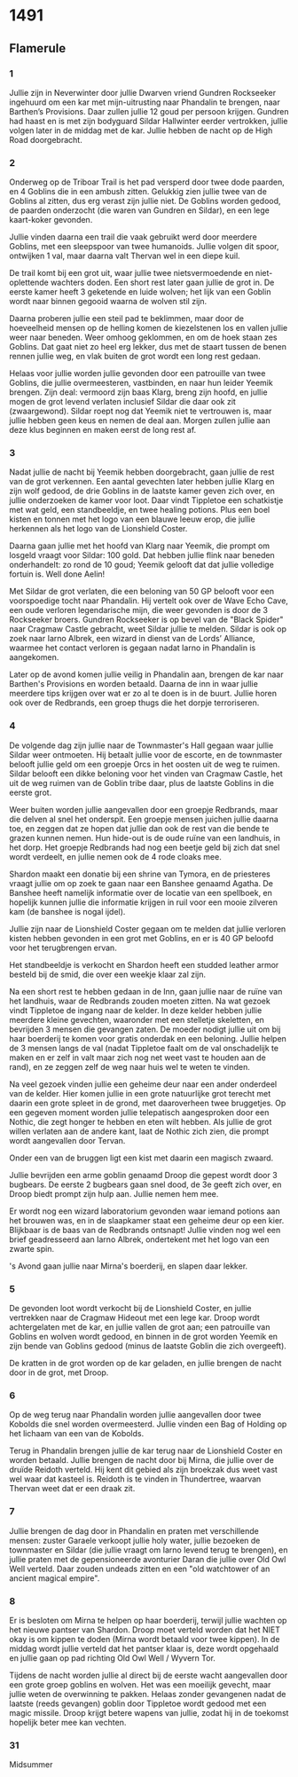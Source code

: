 # 1491

## Flamerule

### 1
Jullie zijn in Neverwinter door jullie Dwarven vriend Gundren Rockseeker ingehuurd om een kar met mijn-uitrusting naar Phandalin te brengen, naar Barthen’s Provisions. Daar zullen jullie 12 goud per persoon krijgen. Gundren had haast en is met zijn bodyguard Sildar Hallwinter eerder vertrokken, jullie volgen later in de middag met de kar. Jullie hebben de nacht op de High Road doorgebracht. 

### 2
Onderweg op de Triboar Trail is het pad versperd door twee dode paarden, en 4 Goblins die in een ambush zitten. Gelukkig zien jullie twee van de Goblins al zitten, dus erg verast zijn jullie niet. De Goblins worden gedood, de paarden onderzocht (die waren van Gundren en Sildar), en een lege kaart-koker gevonden.

Jullie vinden daarna een trail die vaak gebruikt werd door meerdere Goblins, met een sleepspoor van twee humanoids. Jullie volgen dit spoor, ontwijken 1 val, maar daarna valt Thervan wel in een diepe kuil.

De trail komt bij een grot uit, waar jullie twee nietsvermoedende en niet-oplettende wachters doden. Een short rest later gaan jullie de grot in. De eerste kamer heeft 3 geketende en luide wolven; het lijk van een Goblin wordt naar binnen gegooid waarna de wolven stil zijn.

Daarna proberen jullie een steil pad te beklimmen, maar door de hoeveelheid mensen op de helling komen de kiezelstenen los en vallen jullie weer naar beneden. Weer omhoog geklommen, en om de hoek staan zes Goblins. Dat gaat niet zo heel erg lekker, dus met de staart tussen de benen rennen jullie weg, en vlak buiten de grot wordt een long rest gedaan.

Helaas voor jullie worden jullie gevonden door een patrouille van twee Goblins, die jullie overmeesteren, vastbinden, en naar hun leider Yeemik brengen. Zijn deal: vermoord zijn baas Klarg, breng zijn hoofd, en jullie mogen de grot levend verlaten inclusief Sildar die daar ook zit (zwaargewond). Sildar roept nog dat Yeemik niet te vertrouwen is, maar jullie hebben geen keus en nemen de deal aan. Morgen zullen jullie aan deze klus beginnen en maken eerst de long rest af.

### 3
Nadat jullie de nacht bij Yeemik hebben doorgebracht, gaan jullie de rest van de grot verkennen. Een aantal gevechten later hebben jullie Klarg en zijn wolf gedood, de drie Goblins in de laatste kamer geven zich over, en jullie onderzoeken de kamer voor loot. Daar vindt Tippletoe een schatkistje met wat geld, een standbeeldje, en twee healing potions. Plus een boel kisten en tonnen met het logo van een blauwe leeuw erop, die jullie herkennen als het logo van de Lionshield Coster.

Daarna gaan jullie met het hoofd van Klarg naar Yeemik, die prompt om losgeld vraagt voor Sildar: 100 gold. Dat hebben jullie flink naar beneden onderhandelt: zo rond de 10 goud; Yeemik gelooft dat dat jullie volledige fortuin is. Well done Aelin!

Met Sildar de grot verlaten, die een beloning van 50 GP belooft voor een voorspoedige tocht naar Phandalin. Hij vertelt ook over de Wave Echo Cave, een oude verloren legendarische mijn, die weer gevonden is door de 3 Rockseeker broers. Gundren Rockseeker is op bevel van de "Black Spider" naar Cragmaw Castle gebracht, weet Sildar jullie te melden. Sildar is ook op zoek naar Iarno Albrek, een wizard in dienst van de Lords’ Alliance, waarmee het contact verloren is gegaan nadat Iarno in Phandalin is aangekomen.

Later op de avond komen jullie veilig in Phandalin aan, brengen de kar naar Barthen's Provisions en worden betaald. Daarna de inn in waar jullie meerdere tips krijgen over wat er zo al te doen is in de buurt. Jullie horen ook over de Redbrands, een groep thugs die het dorpje terroriseren.

### 4
De volgende dag zijn jullie naar de Townmaster's Hall gegaan waar jullie Sildar weer ontmoeten. Hij betaalt jullie voor de escorte, en de townmaster belooft jullie geld om een groepje Orcs in het oosten uit de weg te ruimen. Sildar belooft een dikke beloning voor het vinden van Cragmaw Castle, het uit de weg ruimen van de Goblin tribe daar, plus de laatste Goblins in die eerste grot.

Weer buiten worden jullie aangevallen door een groepje Redbrands, maar die delven al snel het onderspit. Een groepje mensen juichen jullie daarna toe, en zeggen dat ze hopen dat jullie dan ook de rest van die bende te grazen kunnen nemen. Hun hide-out is de oude ruïne van een landhuis, in het dorp. Het groepje Redbrands had nog een beetje geld bij zich dat snel wordt verdeelt, en jullie nemen ook de 4 rode cloaks mee. 

Shardon maakt een donatie bij een shrine van Tymora, en de priesteres vraagt jullie om op zoek te gaan naar een Banshee genaamd Agatha. De Banshee heeft namelijk informatie over de locatie van een spellboek, en hopelijk kunnen jullie die informatie krijgen in ruil voor een mooie zilveren kam (de banshee is nogal ijdel).

Jullie zijn naar de Lionshield Coster gegaan om te melden dat jullie verloren kisten hebben gevonden in een grot met Goblins, en er is 40 GP beloofd voor het terugbrengen ervan.

Het standbeeldje is verkocht en Shardon heeft een studded leather armor besteld bij de smid, die over een weekje klaar zal zijn.

Na een short rest te hebben gedaan in de Inn, gaan jullie naar de ruïne van het landhuis, waar de Redbrands zouden moeten zitten. Na wat gezoek vindt Tippletoe de ingang naar de kelder. In deze kelder hebben jullie meerdere kleine gevechten, waaronder met een stelletje skeletten, en bevrijden 3 mensen die gevangen zaten. De moeder nodigt jullie uit om bij haar boerderij te komen voor gratis onderdak en een beloning. Jullie helpen de 3 mensen langs de val (nadat Tippletoe faalt om de val onschadelijk te maken en er zelf in valt maar zich nog net weet vast te houden aan de rand), en ze zeggen zelf de weg naar huis wel te weten te vinden.

Na veel gezoek vinden jullie een geheime deur naar een ander onderdeel van de kelder. Hier komen jullie in een grote natuurlijke grot terecht met daarin een grote spleet in de grond, met daaroverheen twee bruggetjes. Op een gegeven moment worden jullie telepatisch aangesproken door een Nothic, die zegt honger te hebben en eten wilt hebben. Als jullie de grot willen verlaten aan de andere kant, laat de Nothic zich zien, die prompt wordt aangevallen door Tervan.

Onder een van de bruggen ligt een kist met daarin een magisch zwaard.

Jullie bevrijden een arme goblin genaamd Droop die gepest wordt door 3 bugbears. De eerste 2 bugbears gaan snel dood, de 3e geeft zich over, en Droop biedt prompt zijn hulp aan. Jullie nemen hem mee.

Er wordt nog een wizard laboratorium gevonden waar iemand potions aan het brouwen was, en in de slaapkamer staat een geheime deur op een kier. Blijkbaar is de baas van de Redbrands ontsnapt! Jullie vinden nog wel een brief geadresseerd aan Iarno Albrek, ondertekent met het logo van een zwarte spin.

's Avond gaan jullie naar Mirna's boerderij, en slapen daar lekker. 

### 5
De gevonden loot wordt verkocht bij de Lionshield Coster, en jullie vertrekken naar de Cragmaw Hideout met een lege kar. Droop wordt achtergelaten met de kar, en jullie vallen de grot aan; een patrouille van Goblins en wolven wordt gedood, en binnen in de grot worden Yeemik en zijn bende van Goblins gedood (minus de laatste Goblin die zich overgeeft).

De kratten in de grot worden op de kar geladen, en jullie brengen de nacht door in de grot, met Droop.

### 6
Op de weg terug naar Phandalin worden jullie aangevallen door twee Kobolds die snel worden overmeesterd. Jullie vinden een Bag of Holding op het lichaam van een van de Kobolds.

Terug in Phandalin brengen jullie de kar terug naar de Lionshield Coster en worden betaald. Jullie brengen de nacht door bij Mirna, die jullie over de druïde Reidoth verteld. Hij kent dit gebied als zijn broekzak dus weet vast wel waar dat kasteel is. Reidoth is te vinden in Thundertree, waarvan Thervan weet dat er een draak zit.

### 7
Jullie brengen de dag door in Phandalin en praten met verschillende mensen: zuster Garaele verkoopt jullie holy water, jullie bezoeken de townmaster en Sildar (die jullie vraagt om Iarno levend terug te brengen), en jullie praten met de gepensioneerde avonturier Daran die jullie over Old Owl Well verteld. Daar zouden undeads zitten en een "old watchtower of an ancient magical empire". 

### **8**
Er is besloten om Mirna te helpen op haar boerderij, terwijl jullie wachten op het nieuwe pantser van Shardon. Droop moet verteld worden dat het NIET okay is om kippen te doden (Mirna wordt betaald voor twee kippen). In de middag wordt jullie verteld dat het pantser klaar is, deze wordt opgehaald en jullie gaan op pad richting Old Owl Well / Wyvern Tor.

Tijdens de nacht worden jullie al direct bij de eerste wacht aangevallen door een grote groep goblins en wolven. Het was een moeilijk gevecht, maar jullie weten de overwinning te pakken. Helaas zonder gevangenen nadat de laatste (reeds gevangen) goblin door Tippletoe wordt gedood met een magic missile. Droop krijgt betere wapens van jullie, zodat hij in de toekomst hopelijk beter mee kan vechten.

### 31
Midsummer
